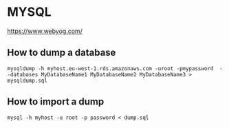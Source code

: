 # MYSQL


https://www.webyog.com/


## How to dump a database

    mysqldump -h myhost.eu-west-1.rds.amazonaws.com -uroot -pmypassword  --databases MyDatabaseName1 MyDatabaseName2 MyDatabaseName3 > mysqldump.sql

## How to import a dump

    mysql -h myhost -u root -p password < dump.sql
